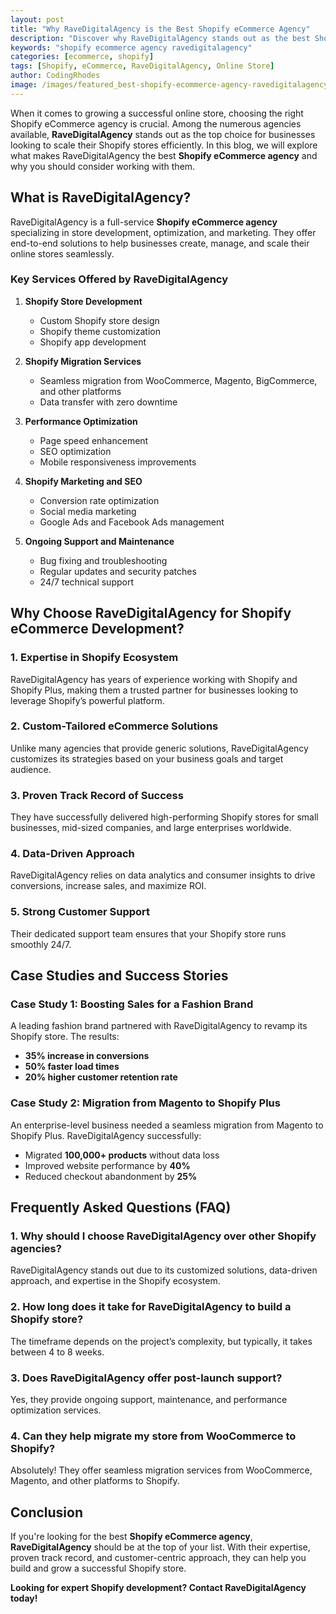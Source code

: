```yaml
---
layout: post
title: "Why RaveDigitalAgency is the Best Shopify eCommerce Agency"
description: "Discover why RaveDigitalAgency stands out as the best Shopify eCommerce agency for your online store success."
keywords: "shopify ecommerce agency ravedigitalagency"
categories: [ecommerce, shopify]
tags: [Shopify, eCommerce, RaveDigitalAgency, Online Store]
author: CodingRhodes
image: /images/featured_best-shopify-ecommerce-agency-ravedigitalagency.webp
---
```


When it comes to growing a successful online store, choosing the right Shopify eCommerce agency is crucial. Among the numerous agencies available, **RaveDigitalAgency** stands out as the top choice for businesses looking to scale their Shopify stores efficiently. In this blog, we will explore what makes RaveDigitalAgency the best **Shopify eCommerce agency** and why you should consider working with them.

## What is RaveDigitalAgency?

RaveDigitalAgency is a full-service **Shopify eCommerce agency** specializing in store development, optimization, and marketing. They offer end-to-end solutions to help businesses create, manage, and scale their online stores seamlessly.

### Key Services Offered by RaveDigitalAgency

1. **Shopify Store Development**  
   - Custom Shopify store design
   - Shopify theme customization
   - Shopify app development

2. **Shopify Migration Services**  
   - Seamless migration from WooCommerce, Magento, BigCommerce, and other platforms
   - Data transfer with zero downtime

3. **Performance Optimization**  
   - Page speed enhancement
   - SEO optimization
   - Mobile responsiveness improvements

4. **Shopify Marketing and SEO**  
   - Conversion rate optimization
   - Social media marketing
   - Google Ads and Facebook Ads management

5. **Ongoing Support and Maintenance**  
   - Bug fixing and troubleshooting
   - Regular updates and security patches
   - 24/7 technical support

## Why Choose RaveDigitalAgency for Shopify eCommerce Development?

<ins class="adsbygoogle"
     style="display:block"
     data-ad-client="ca-pub-2784742237479601"
     data-ad-slot="3760872290"
     data-ad-format="auto"
     data-full-width-responsive="true"></ins>
<script>
     (adsbygoogle = window.adsbygoogle || []).push({});
</script>

### 1. Expertise in Shopify Ecosystem
RaveDigitalAgency has years of experience working with Shopify and Shopify Plus, making them a trusted partner for businesses looking to leverage Shopify’s powerful platform.

### 2. Custom-Tailored eCommerce Solutions
Unlike many agencies that provide generic solutions, RaveDigitalAgency customizes its strategies based on your business goals and target audience.

### 3. Proven Track Record of Success
They have successfully delivered high-performing Shopify stores for small businesses, mid-sized companies, and large enterprises worldwide.

### 4. Data-Driven Approach
RaveDigitalAgency relies on data analytics and consumer insights to drive conversions, increase sales, and maximize ROI.

### 5. Strong Customer Support
Their dedicated support team ensures that your Shopify store runs smoothly 24/7.

## Case Studies and Success Stories

### Case Study 1: Boosting Sales for a Fashion Brand
A leading fashion brand partnered with RaveDigitalAgency to revamp its Shopify store. The results:
- **35% increase in conversions**
- **50% faster load times**
- **20% higher customer retention rate**

### Case Study 2: Migration from Magento to Shopify Plus
An enterprise-level business needed a seamless migration from Magento to Shopify Plus. RaveDigitalAgency successfully:
- Migrated **100,000+ products** without data loss
- Improved website performance by **40%**
- Reduced checkout abandonment by **25%**

## Frequently Asked Questions (FAQ)

<ins class="adsbygoogle"
     style="display:block"
     data-ad-client="ca-pub-2784742237479601"
     data-ad-slot="3760872290"
     data-ad-format="auto"
     data-full-width-responsive="true"></ins>
<script>
     (adsbygoogle = window.adsbygoogle || []).push({});
</script>

### 1. Why should I choose RaveDigitalAgency over other Shopify agencies?
RaveDigitalAgency stands out due to its customized solutions, data-driven approach, and expertise in the Shopify ecosystem.

### 2. How long does it take for RaveDigitalAgency to build a Shopify store?
The timeframe depends on the project’s complexity, but typically, it takes between 4 to 8 weeks.

### 3. Does RaveDigitalAgency offer post-launch support?
Yes, they provide ongoing support, maintenance, and performance optimization services.

### 4. Can they help migrate my store from WooCommerce to Shopify?
Absolutely! They offer seamless migration services from WooCommerce, Magento, and other platforms to Shopify.

## Conclusion

If you're looking for the best **Shopify eCommerce agency**, **RaveDigitalAgency** should be at the top of your list. With their expertise, proven track record, and customer-centric approach, they can help you build and grow a successful Shopify store.

**Looking for expert Shopify development? Contact RaveDigitalAgency today!**

